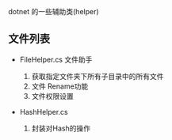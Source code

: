 dotnet 的一些辅助类(helper)

## 文件列表

- FileHelper.cs 文件助手
   1. 获取指定文件夹下所有子目录中的所有文件 
   2. 文件 Rename功能 
   3. 文件权限设置


- HashHelper.cs
   1. 封装对Hash的操作


